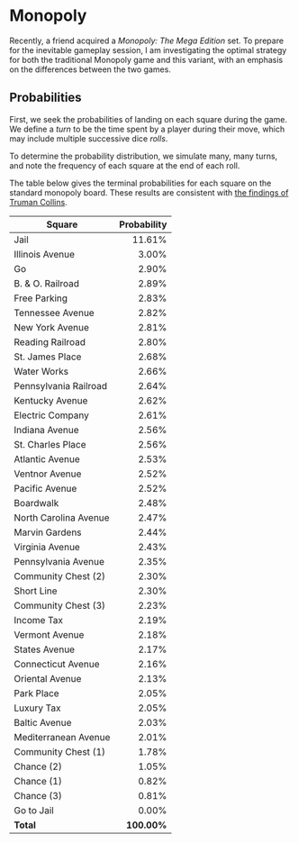 <!-- README.md -->
<!-- Copyright (c) 2024 Ishan Pranav -->
<!-- Licensed under the MIT license. -->

# Monopoly

Recently, a friend acquired a _Monopoly: The Mega Edition_ set. To prepare for
the inevitable gameplay session, I am investigating the optimal strategy for
both the traditional Monopoly game and this variant, with an emphasis on the
differences between the two games.

## Probabilities

First, we seek the probabilities of landing on each square during the game. We
define a _turn_ to be the time spent by a player during their move, which may
include multiple successive dice _rolls_.

To determine the probability distribution, we simulate many, many turns, and
note the frequency of each square at the end of each roll.

The table below gives the terminal probabilities for each square on the standard
monopoly board. These results are consistent with
[the findings of Truman Collins](http://www.tkcs-collins.com/truman/monopoly/monopoly.shtml).

|Square                            | Probability |
|----------------------------------|------------:|
| Jail                             | 11.61%        |
| Illinois Avenue                  | 3.00%         |
| Go                               | 2.90%         |
| B. & O. Railroad                 | 2.89%         |
| Free Parking                     | 2.83%         |
| Tennessee Avenue                 | 2.82%         |
| New York Avenue                  | 2.81%         |
| Reading Railroad                 | 2.80%         |
| St. James Place                  | 2.68%         |
| Water Works                      | 2.66%         |
| Pennsylvania Railroad            | 2.64%         |
| Kentucky Avenue                  | 2.62%         |
| Electric Company                 | 2.61%         |
| Indiana Avenue                   | 2.56%         |
| St. Charles Place                | 2.56%         |
| Atlantic Avenue                  | 2.53%         |
| Ventnor Avenue                   | 2.52%         |
| Pacific Avenue                   | 2.52%         |
| Boardwalk                        | 2.48%         |
| North Carolina Avenue            | 2.47%         |
| Marvin Gardens                   | 2.44%         |
| Virginia Avenue                  | 2.43%         |
| Pennsylvania Avenue              | 2.35%         |
| Community Chest (2)              | 2.30%         |
| Short Line                       | 2.30%         |
| Community Chest (3)              | 2.23%         |
| Income Tax                       | 2.19%         |
| Vermont Avenue                   | 2.18%         |
| States Avenue                    | 2.17%         |
| Connecticut Avenue               | 2.16%         |
| Oriental Avenue                  | 2.13%         |
| Park Place                       | 2.05%         |
| Luxury Tax                       | 2.05%         |
| Baltic Avenue                    | 2.03%         |
| Mediterranean Avenue             | 2.01%         |
| Community Chest (1)              | 1.78%         |
| Chance (2)                       | 1.05%         |
| Chance (1)                       | 0.82%         |
| Chance (3)                       | 0.81%         |
| Go to Jail                       | 0.00%         |
| __Total__                            | __100.00%__   |
